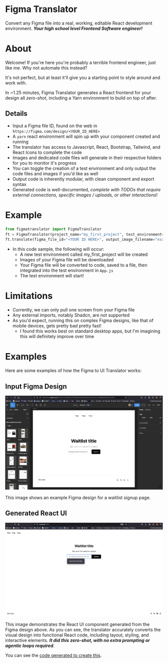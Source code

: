 # Figma Translator
Convert any Figma file into a real, working, editable React development environment. ***Your high school level Frontend Software engineer!***

# About
Welcome! If you're here you're probably a terrible frontend engineer, just like me. Why not automate this instead?

It's not perfect, but at least it'll give you a starting point to style around and work with.

In ~1.25 minutes, Figma Translator generates a React frontend for your design all *zero-shot*, including a Yarn environment to build on top of after.

## Details
* Input a Figma file ID, found on the web in `https://figma.com/design/<YOUR_ID_HERE>`
* A `yarn` react environment will spin up with your component created and running
* The translator has access to Javascript, React, Bootstrap, Tailwind, and React Icons to complete the code
* Images and dedicated code files will generate in their respective folders for you to monitor it's progress
* You can toggle the creation of a test environment and only output the code files and images if you'd like as well
* Output code is inherently modular, with clean component and export syntax
* Generated code is well-documented, *complete with TODOs that require external connections, specific images / uploads, or other interactions*!

# Example
```python
from figmatranslator import FigmaTranslator
ft = FigmaTranslator(project_name="my_first_project", test_environment=True)
ft.translate(figma_file_id="<YOUR ID HERE>", output_image_filename="example.png")
```
* In this code sample, the following will occur:
    * A new test environment called my_first_project will be created
    * Images of your Figma file will be downloaded
    * Your Figma file will be converted to code, saved to a file, then integrated into the test environment in `App.js`
    * The test environment will start!

# Limitations
* Currently, we can only pull one screen from your Figma file
* Any external imports, notably Shadcn, are not supported
* As you'd expect, running this on complex Figma designs, like that of mobile devices, gets pretty bad pretty fast!
    * I found this works best on standard desktop apps, but I'm imagining this will definitely improve over time


# Examples

Here are some examples of how the Figma to UI Translator works:

## Input Figma Design
![Figma Waitlist Design](examples/figma_waitlist.png)

This image shows an example Figma design for a waitlist signup page.

## Generated React UI
![Generated React UI](examples/generated_waitlist.png)

This image demonstrates the React UI component generated from the Figma design above. As you can see, the translator accurately converts the visual design into functional React code, including layout, styling, and interactive elements. ***It did this zero-shot, with no extra prompting or agentic loops required***.

You can see the [code generated to create this](examples/waitlist_code.js).